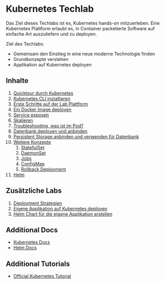 # Kubernetes Techlab

Das Ziel dieses Techlabs ist es, Kubernetes hands-on mitzuerleben. Eine Kubernetes Plattform erlaubt es, in Container packetierte Software auf einfache Art auszuliefern und zu deployen.

Ziel des Techlabs:
* Gemeinsam den Einstieg in eine neue moderne Technologie finden
* Grundkonzepte verstehen
* Applikation auf Kubernetes deployen


## Inhalte

1. [Quicktour durch Kubernetes](labs/01_quicktour.md)
1. [Kubernetes CLI installieren](labs/02_cli.md)
1. [Erste Schritte auf der Lab Plattform](labs/03_first_steps.md)
1. [Ein Docker Image deployen](labs/04_deploy_dockerimage.md)
1. [Service exposen](labs/05_expose_service.md)
1. [Skalieren](labs/06_scale.md)
1. [Troubleshooting, was ist im Pod?](labs/07_troubleshooting_ops.md)
1. [Datenbank deployen und anbinden](labs/08_database.md)
1. [Persistent Storage anbinden und verwenden für Datenbank](labs/09_persistent_storage.md)
1. [Weitere Konzepte](labs/10_additional_concepts.md)
    1. [StatefulSet](labs/10_1_statefulset.md)
    1. [DaemonSet](labs/10_2_daemonset.md)
    1. [Jobs](labs/10_3_jobs.md)
    1. [ConfigMap](labs/10_4_configmap.md)
    1. [Rollback Deployment](labs/10_5_rollback_deployment.md)
1. [Helm](labs/11_helm.md)


## Zusätzliche Labs

1. [Deployment Strategien](labs/21_deployment_strategies.md)
1. [Eigene Applikation auf Kubernetes deployen](labs/22_deploy_your_own_appication.md)
1. [Helm Chart für die eigene Applikation erstellen](labs/23_create_helm_chart.md)


## Additional Docs

* [Kubernetes Docs](https://kubernetes.io/docs/home/?path=users&persona=app-developer&level=foundational)
* [Helm Docs](https://docs.helm.sh/)


## Additional Tutorials

* [Official Kubernetes Tutorial](https://kubernetes.io/docs/tutorials/)
